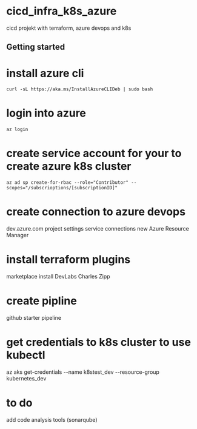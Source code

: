 # cicd_infra_k8s_azure
cicd projekt with terraform, azure devops and k8s

## Getting started

# install azure cli
```
curl -sL https://aka.ms/InstallAzureCLIDeb | sudo bash
```

# login into azure
```
az login
```

# create service account for your to create azure k8s cluster
```
az ad sp create-for-rbac --role="Contributor" --scopes="/subscrioptions/[subscriptionID]"
```
# create connection to azure devops
dev.azure.com
project settings
service connections
new Azure Resource Manager

# install terraform plugins
marketplace
install DevLabs Charles Zipp

# create pipline
github
starter pipeline

# get credentials to k8s cluster to use kubectl
az aks get-credentials --name k8stest_dev --resource-group kubernetes_dev

# to do
add code analysis tools (sonarqube)